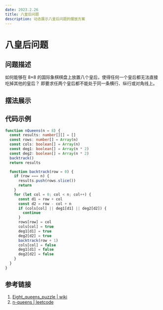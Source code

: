 ```yaml
---
date: 2023.2.26
title: 八皇后问题
description: 动态展示八皇后问题的摆放方案
---
```


# 八皇后问题

## 问题描述

如何能够在 8×8 的国际象棋棋盘上放置八个皇后，使得任何一个皇后都无法直接吃掉其他的皇后？
即要求任两个皇后都不能处于同一条横行、纵行或对角线上。

## 摆法展示

<script lang="ts" setup>import C from '@/ep/n-queens/index.vue'</script>

<ClientOnly><C /></ClientOnly>

## 代码示例

<T title="基于回溯思路的解法参考">

```ts
function nQueens(n = 8) {
  const results: number[][] = []
  const rows: number[] = Array(n)
  const cols: boolean[] = Array(n)
  const deg1: boolean[] = Array(n * 2)
  const deg2: boolean[] = Array(n * 2)
  backtrack()
  return results

  function backtrack(row = 0) {
    if (row === n) {
      results.push(rows.slice())
      return
    }
    for (let col = 0; col < n; col++) {
      const d1 = row + col
      const d2 = row - col + n
      if (cols[col] || deg1[d1] || deg2[d2]) {
        continue
      }
      rows[row] = col
      cols[col] = true
      deg1[d1] = true
      deg2[d2] = true
      backtrack(row + 1)
      cols[col] = false
      deg1[d1] = false
      deg2[d2] = false
    }
  }
}
```

</T>

## 参考链接

1. [Eight_queens_puzzle | wiki](https://en.wikipedia.org/wiki/Eight_queens_puzzle)
2. [n-queens | leetcode](https://leetcode.cn/problems/n-queens/)
